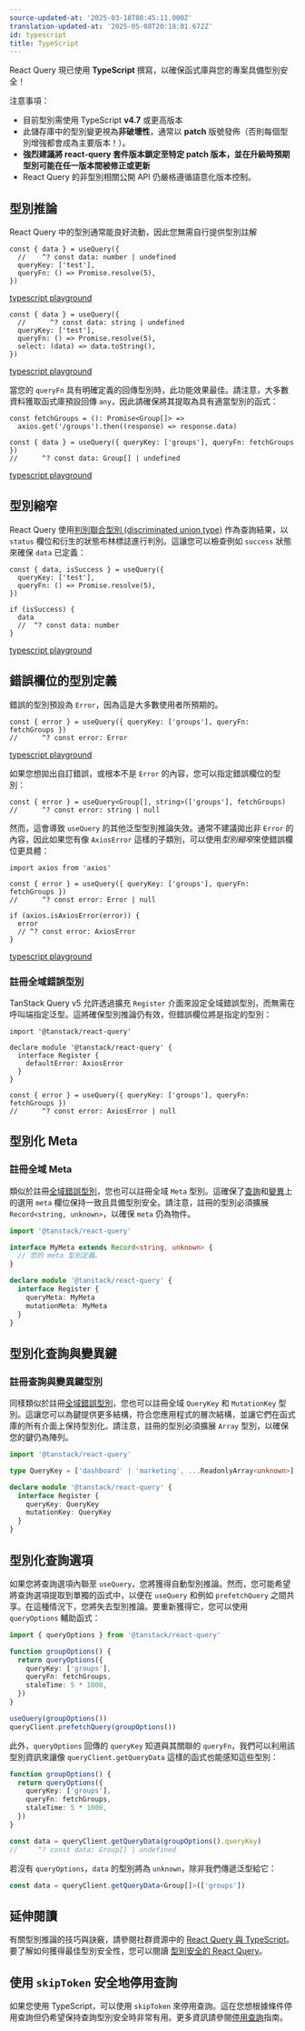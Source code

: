 ```yaml
---
source-updated-at: '2025-03-18T08:45:11.000Z'
translation-updated-at: '2025-05-08T20:18:01.672Z'
id: typescript
title: TypeScript
---
```


React Query 現已使用 **TypeScript** 撰寫，以確保函式庫與您的專案具備型別安全！

注意事項：

- 目前型別需使用 TypeScript **v4.7** 或更高版本
- 此儲存庫中的型別變更視為**非破壞性**，通常以 **patch** 版號發佈（否則每個型別增強都會成為主要版本！）。
- **強烈建議將 react-query 套件版本鎖定至特定 patch 版本，並在升級時預期型別可能在任一版本間被修正或更新**
- React Query 的非型別相關公開 API 仍嚴格遵循語意化版本控制。

## 型別推論

React Query 中的型別通常能良好流動，因此您無需自行提供型別註解

[//]: # 'TypeInference1'

```tsx
const { data } = useQuery({
  //    ^? const data: number | undefined
  queryKey: ['test'],
  queryFn: () => Promise.resolve(5),
})
```

[typescript playground](https://www.typescriptlang.org/play?#code/JYWwDg9gTgLgBAbzgVwM4FMCKz1QJ5wC+cAZlBCHAORToCGAxjALQCOO+VAsAFC8MQAdqnhIAJnRh0icALwoM2XHgAUAbSqDkIAEa4qAXQA0cFQEo5APjgAFciGAYAdLVQQANgDd0KgKxmzXgB6ILgw8IA9AH5eIA)

[//]: # 'TypeInference1'
[//]: # 'TypeInference2'

```tsx
const { data } = useQuery({
  //      ^? const data: string | undefined
  queryKey: ['test'],
  queryFn: () => Promise.resolve(5),
  select: (data) => data.toString(),
})
```

[typescript playground](https://www.typescriptlang.org/play?#code/JYWwDg9gTgLgBAbzgVwM4FMCKz1QJ5wC+cAZlBCHAORToCGAxjALQCOO+VAsAFC8MQAdqnhIAJnRh0icALwoM2XHgAUAbSox0IqgF0ANHBUBKOQD44ABXIhgGAHS1UEADYA3dCoCsxw0gwu6EwAXHASUuZhknT2MBAAyjBQwIIA5iaExrwA9Nlw+QUAegD8vEA)

[//]: # 'TypeInference2'

當您的 `queryFn` 具有明確定義的回傳型別時，此功能效果最佳。請注意，大多數資料獲取函式庫預設回傳 `any`，因此請確保將其提取為具有適當型別的函式：

[//]: # 'TypeInference3'

```tsx
const fetchGroups = (): Promise<Group[]> =>
  axios.get('/groups').then((response) => response.data)

const { data } = useQuery({ queryKey: ['groups'], queryFn: fetchGroups })
//      ^? const data: Group[] | undefined
```

[typescript playground](https://www.typescriptlang.org/play?#code/JYWwDg9gTgLgBAbzgVwM4FMCKz1QJ5wC+cAZlBCHAORToCGAxjALQCOO+VAsAFCiSw4dAB7AIqUuUpURY1Nx68YeMOjgBxcsjBwAvIjjAAJgC44AO2QgARriK9eDCOdTwS6GAwAWmiNon6ABQAlGYAClLAGAA8vtoA2gC6AHx6qbLiAHQA5h6BVAD02Vpg8sGZMF7o5oG0qJAuarqpdQ0YmUZ0MHTBDjxOLvBInd1EeigY2Lh4gfFUxX6lVIkANKQe3nGlvTwFBXAHhwB6APxwA65wI3RmW0lwAD4o5kboJMDm6Ea8QA)

[//]: # 'TypeInference3'

## 型別縮窄

React Query 使用[判別聯合型別 (discriminated union type)](https://www.typescriptlang.org/docs/handbook/typescript-in-5-minutes-func.html#discriminated-unions) 作為查詢結果，以 `status` 欄位和衍生的狀態布林標誌進行判別。這讓您可以檢查例如 `success` 狀態來確保 `data` 已定義：

[//]: # 'TypeNarrowing'

```tsx
const { data, isSuccess } = useQuery({
  queryKey: ['test'],
  queryFn: () => Promise.resolve(5),
})

if (isSuccess) {
  data
  //  ^? const data: number
}
```

[typescript playground](https://www.typescriptlang.org/play?#code/JYWwDg9gTgLgBAbzgVwM4FMCKz1QJ5wC+cAZlBCHAORToCGAxjALQCOO+VAsAFC8MQAdqnhIAJnRh0ANHGCoAysgYN0qVETgBeFBmy48ACgDaVGGphUAurMMBKbQD44ABXIh56AHS1UEADYAbuiGAKx2dry8wCRwhvJKKmqoDgi8cBlwElK8APS5GQB6APy8hLxAA)

[//]: # 'TypeNarrowing'

## 錯誤欄位的型別定義

錯誤的型別預設為 `Error`，因為這是大多數使用者所預期的。

[//]: # 'TypingError'

```tsx
const { error } = useQuery({ queryKey: ['groups'], queryFn: fetchGroups })
//      ^? const error: Error
```

[typescript playground](https://www.typescriptlang.org/play?#code/JYWwDg9gTgLgBAbzgVwM4FMCKz1QJ5wC+cAZlBCHAOQACMAhgHaoMDGA1gPRTr2swBaAI458VALAAoUJFhx6AD2ARUpcpSqLlqCZKkw8YdHADi5ZGDgBeRHGAATAFxxGyEACNcRKVNYRm8CToMKwAFmYQFqo2ABQAlM4ACurAGAA8ERYA2gC6AHzWBVoqAHQA5sExVJxl5mA6cSUwoeiMMTyokMzGVgUdXRgl9vQMcT6SfgG2uORQRNYoGNi4eDFZVLWR9VQ5ADSkwWGZ9WOSnJxwl1cAegD8QA)

[//]: # 'TypingError'

如果您想拋出自訂錯誤，或根本不是 `Error` 的內容，您可以指定錯誤欄位的型別：

[//]: # 'TypingError2'

```tsx
const { error } = useQuery<Group[], string>(['groups'], fetchGroups)
//      ^? const error: string | null
```

[//]: # 'TypingError2'

然而，這會導致 `useQuery` 的其他泛型型別推論失效。通常不建議拋出非 `Error` 的內容，因此如果您有像 `AxiosError` 這樣的子類別，可以使用*型別縮窄*來使錯誤欄位更具體：

[//]: # 'TypingError3'

```tsx
import axios from 'axios'

const { error } = useQuery({ queryKey: ['groups'], queryFn: fetchGroups })
//      ^? const error: Error | null

if (axios.isAxiosError(error)) {
  error
  // ^? const error: AxiosError
}
```

[typescript playground](https://www.typescriptlang.org/play?#code/JYWwDg9gTgLgBAbzgVwM4FMCKz1QJ5wC+cAZlBCHAOQACMAhgHaoMDGA1gPRTr2swBaAI458VALAAoUJFhx6AD2ARUpcpSqLlqCZKkw8YdHADi5ZGDgBeRHGAATAFxxGyEACNcRKVNYRm8CToMKwAFmYQFqo2ABQAlM4ACurAGAA8ERYA2gC6AHzWBVoqAHQA5sExVJxl5mA6cSUwoeiMMTyokMzGVgUdXRgl9vQMcT6SfgG2uORQRNYoGNi4eDFIIisA0uh4zllUtZH1VDkANHAb+ABijM5BIeF1qoRjkpyccJ9fAHoA-OPAEhwGLFVAlVIAQSUKgAolBZjEZtA4nFEFJPkioOi4O84H8pIQgA)

[//]: # 'TypingError3'

### 註冊全域錯誤型別

TanStack Query v5 允許透過擴充 `Register` 介面來設定全域錯誤型別，而無需在呼叫端指定泛型。這將確保型別推論仍有效，但錯誤欄位將是指定的型別：

[//]: # 'RegisterErrorType'

```tsx
import '@tanstack/react-query'

declare module '@tanstack/react-query' {
  interface Register {
    defaultError: AxiosError
  }
}

const { error } = useQuery({ queryKey: ['groups'], queryFn: fetchGroups })
//      ^? const error: AxiosError | null
```

[//]: # 'RegisterErrorType'
[//]: # 'TypingMeta'

## 型別化 Meta

### 註冊全域 Meta

類似於註冊[全域錯誤型別](#registering-a-global-error)，您也可以註冊全域 `Meta` 型別。這確保了[查詢](./reference/useQuery.md)和[變異](./reference/useMutation.md)上的選用 `meta` 欄位保持一致且具備型別安全。請注意，註冊的型別必須擴展 `Record<string, unknown>`，以確保 `meta` 仍為物件。

```ts
import '@tanstack/react-query'

interface MyMeta extends Record<string, unknown> {
  // 您的 meta 型別定義。
}

declare module '@tanstack/react-query' {
  interface Register {
    queryMeta: MyMeta
    mutationMeta: MyMeta
  }
}
```

[//]: # 'TypingMeta'
[//]: # 'TypingQueryAndMutationKeys'

## 型別化查詢與變異鍵

### 註冊查詢與變異鍵型別

同樣類似於註冊[全域錯誤型別](#registering-a-global-error)，您也可以註冊全域 `QueryKey` 和 `MutationKey` 型別。這讓您可以為鍵提供更多結構，符合您應用程式的層次結構，並讓它們在函式庫的所有介面上保持型別化。請注意，註冊的型別必須擴展 `Array` 型別，以確保您的鍵仍為陣列。

```ts
import '@tanstack/react-query'

type QueryKey = ['dashboard' | 'marketing', ...ReadonlyArray<unknown>]

declare module '@tanstack/react-query' {
  interface Register {
    queryKey: QueryKey
    mutationKey: QueryKey
  }
}
```

[//]: # 'TypingQueryAndMutationKeys'
[//]: # 'TypingQueryOptions'

## 型別化查詢選項

如果您將查詢選項內聯至 `useQuery`，您將獲得自動型別推論。然而，您可能希望將查詢選項提取到單獨的函式中，以便在 `useQuery` 和例如 `prefetchQuery` 之間共享。在這種情況下，您將失去型別推論。要重新獲得它，您可以使用 `queryOptions` 輔助函式：

```ts
import { queryOptions } from '@tanstack/react-query'

function groupOptions() {
  return queryOptions({
    queryKey: ['groups'],
    queryFn: fetchGroups,
    staleTime: 5 * 1000,
  })
}

useQuery(groupOptions())
queryClient.prefetchQuery(groupOptions())
```

此外，`queryOptions` 回傳的 `queryKey` 知道與其關聯的 `queryFn`，我們可以利用該型別資訊來讓像 `queryClient.getQueryData` 這樣的函式也能感知這些型別：

```ts
function groupOptions() {
  return queryOptions({
    queryKey: ['groups'],
    queryFn: fetchGroups,
    staleTime: 5 * 1000,
  })
}

const data = queryClient.getQueryData(groupOptions().queryKey)
//     ^? const data: Group[] | undefined
```

若沒有 `queryOptions`，`data` 的型別將為 `unknown`，除非我們傳遞泛型給它：

```ts
const data = queryClient.getQueryData<Group[]>(['groups'])
```

[//]: # 'TypingQueryOptions'
[//]: # 'Materials'

## 延伸閱讀

有關型別推論的技巧與訣竅，請參閱社群資源中的 [React Query 與 TypeScript](./community/tkdodos-blog.md#6-react-query-and-typescript)。要了解如何獲得最佳型別安全性，您可以閱讀 [型別安全的 React Query](./community/tkdodos-blog.md#19-type-safe-react-query)。

[//]: # 'Materials'

## 使用 `skipToken` 安全地停用查詢

如果您使用 TypeScript，可以使用 `skipToken` 來停用查詢。這在您想根據條件停用查詢但仍希望保持查詢型別安全時非常有用。更多資訊請參閱[停用查詢](./guides/disabling-queries.md)指南。
